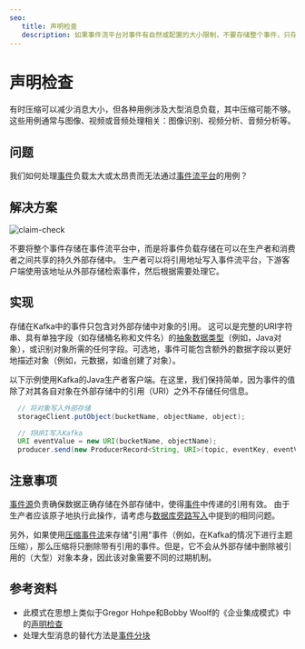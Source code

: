 ```yaml
---
seo:
   title: 声明检查
   description: 如果事件流平台对事件有自然或配置的大小限制，不要存储整个事件，只存储对事件的引用
---
```


# 声明检查

有时压缩可以减少消息大小，但各种用例涉及大型消息负载，其中压缩可能不够。
这些用例通常与图像、视频或音频处理相关：图像识别、视频分析、音频分析等。

## 问题

我们如何处理[事件](../event/event.md)负载太大或太昂贵而无法通过[事件流平台](../event-stream/event-streaming-platform.md)的用例？

## 解决方案

![claim-check](../img/claim-check.svg)

不要将整个事件存储在事件流平台中，而是将事件负载存储在可以在生产者和消费者之间共享的持久外部存储中。
生产者可以将引用地址写入事件流平台，下游客户端使用该地址从外部存储检索事件，然后根据需要处理它。

## 实现

存储在Kafka中的事件只包含对外部存储中对象的引用。
这可以是完整的URI字符串、具有单独字段（如存储桶名称和文件名）的[抽象数据类型](https://en.wikipedia.org/wiki/Abstract_data_type)（例如，Java对象），或识别对象所需的任何字段。可选地，事件可能包含额外的数据字段以更好地描述对象（例如，元数据，如谁创建了对象）。

以下示例使用Kafka的Java生产者客户端。在这里，我们保持简单，因为事件的值除了对其各自对象在外部存储中的引用（URI）之外不存储任何信息。

```java
  // 将对象写入外部存储
  storageClient.putObject(bucketName, objectName, object);

  // 将URI写入Kafka
  URI eventValue = new URI(bucketName, objectName);
  producer.send(new ProducerRecord<String, URI>(topic, eventKey, eventValue));
```

## 注意事项

[事件源](../event-source/event-source.md)负责确保数据正确存储在外部存储中，使得[事件](../event/event.md)中传递的引用有效。
由于生产者应该原子地执行此操作，请考虑与[数据库旁路写入](../event-source/database-write-aside.md)中提到的相同问题。

另外，如果使用[压缩事件流](../event-storage/compacted-event-stream.md)来存储"引用"事件（例如，在Kafka的情况下进行主题压缩），那么压缩将只删除带有引用的事件。但是，它不会从外部存储中删除被引用的（大型）对象本身，因此该对象需要不同的过期机制。

## 参考资料

* 此模式在思想上类似于Gregor Hohpe和Bobby Woolf的《企业集成模式》中的[声明检查](https://www.enterpriseintegrationpatterns.com/patterns/messaging/StoreInLibrary.html)
* 处理大型消息的替代方法是[事件分块](../event-processing/event-chunking.md)
